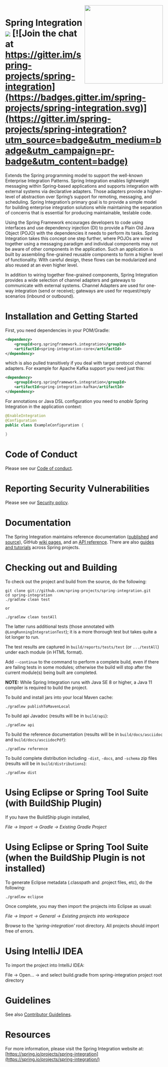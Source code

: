 <img align="right" width="250" height="250" src="https://spring.io/images/projects/spring-integration-ed45c92142d821851bf6c771f4c556bb.svg">

Spring Integration [<img src="https://build.spring.io/plugins/servlet/wittified/build-status/INT-MAIN">](https://build.spring.io/browse/INT-MAIN) [![Join the chat at https://gitter.im/spring-projects/spring-integration](https://badges.gitter.im/spring-projects/spring-integration.svg)](https://gitter.im/spring-projects/spring-integration?utm_source=badge&utm_medium=badge&utm_campaign=pr-badge&utm_content=badge)
==================

Extends the Spring programming model to support the well-known Enterprise Integration Patterns. 
Spring Integration enables lightweight messaging within Spring-based applications and supports integration with external systems via declarative adapters. 
Those adapters provide a higher-level of abstraction over Spring’s support for remoting, messaging, and scheduling. 
Spring Integration’s primary goal is to provide a simple model for building enterprise integration solutions while maintaining the separation of concerns that is essential for producing maintainable, testable code.

Using the Spring Framework encourages developers to code using interfaces and use dependency injection (DI) to provide a Plain Old Java Object (POJO) with the dependencies it needs to perform its tasks. 
Spring Integration takes this concept one step further, where POJOs are wired together using a messaging paradigm and individual components may not be aware of other components in the application. 
Such an application is built by assembling fine-grained reusable components to form a higher level of functionality. 
WIth careful design, these flows can be modularized and also reused at an even higher level.

In addition to wiring together fine-grained components, Spring Integration provides a wide selection of channel adapters and gateways to communicate with external systems. 
Channel Adapters are used for one-way integration (send or receive); gateways are used for request/reply scenarios (inbound or outbound). 

# Installation and Getting Started

First, you need dependencies in your POM/Gradle:

```xml
<dependency>
    <groupId>org.springframework.integration</groupId>
    <artifactId>spring-integration-core</artifactId>
</dependency>
```

which is also pulled transitively if you deal with target protocol channel adapters.
For example for Apache Kafka support you need just this:

```xml
<dependency>
    <groupId>org.springframework.integration</groupId>
    <artifactId>spring-integration-kafka</artifactId>
</dependency>
```

For annotations or Java DSL configuration you need to *enable* Spring Integration in the application context:

```java
@EnableIntegration
@Configuration
public class ExampleConfiguration {
    
}
```

# Code of Conduct

Please see our [Code of conduct](https://github.com/spring-projects/.github/blob/main/CODE_OF_CONDUCT.md).

# Reporting Security Vulnerabilities

Please see our [Security policy](https://github.com/spring-projects/spring-integration/security/policy).

# Documentation

The Spring Integration maintains reference documentation ([published](https://docs.spring.io/spring-integration/docs/current/reference/html/) and [source](src/reference/asciidoc)), GitHub [wiki pages](https://github.com/spring-projects/spring-integration/wiki), and an [API reference](https://docs.spring.io/spring-integration/docs/current/api/). 
There are also [guides and tutorials](https://spring.io/guides) across Spring projects.


# Checking out and Building

To check out the project and build from the source, do the following:

    git clone git://github.com/spring-projects/spring-integration.git
    cd spring-integration
    ./gradlew clean test

    or

    ./gradlew clean testAll

The latter runs additional tests (those annotated with `@LongRunningIntegrationTest`); it is a more thorough test but takes quite a lot longer to run.

The test results are captured in `build/reports/tests/test` (or `.../testAll`) under each module (in HTML format).

Add `--continue` to the command to perform a complete build, even if there are failing tests in some modules; otherwise the build will stop after the current module(s) being built are completed.

**NOTE:** While Spring Integration runs with Java SE 8 or higher, a Java 11 compiler is required to build the project.

To build and install jars into your local Maven cache:

    ./gradlew publishToMavenLocal

To build api Javadoc (results will be in `build/api`):

    ./gradlew api

To build the reference documentation (results will be in `build/docs/asciidoc` and `build/docs/asciidocPdf`):

    ./gradlew reference

To build complete distribution including `-dist`, `-docs`, and `-schema` zip files (results will be in `build/distributions`):

    ./gradlew dist

# Using Eclipse or Spring Tool Suite (with BuildShip Plugin)

If you have the BuildShip plugin installed,

*File -> Import -> Gradle -> Existing Gradle Project*

# Using Eclipse or Spring Tool Suite (when the BuildShip Plugin is not installed)

To generate Eclipse metadata (.classpath and .project files, etc), do the following:

    ./gradlew eclipse

Once complete, you may then import the projects into Eclipse as usual:

 *File -> Import -> General -> Existing projects into workspace*

Browse to the *'spring-integration'* root directory. All projects should import
free of errors.

# Using IntelliJ IDEA

To import the project into IntelliJ IDEA:

File -> Open... -> and select build.gradle from spring-integration project root directory

# Guidelines

See also [Contributor Guidelines](https://github.com/spring-projects/spring-integration/blob/main/CONTRIBUTING.adoc).

# Resources

For more information, please visit the Spring Integration website at:
[https://spring.io/projects/spring-integration](https://spring.io/projects/spring-integration/)
